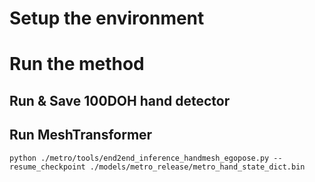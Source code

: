 # Setup the environment

# Run the method

## Run & Save 100DOH hand detector


## Run MeshTransformer
```
python ./metro/tools/end2end_inference_handmesh_egopose.py --resume_checkpoint ./models/metro_release/metro_hand_state_dict.bin 
```